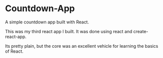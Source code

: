 # Countdown-App
A simple countdown app built with React.

This was my third react app I built. It was done using react and create-react-app.

Its pretty plain, but the core was an excellent vehicle for learning the basics of React.
